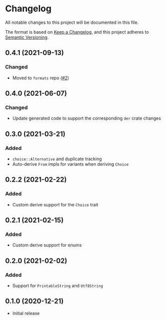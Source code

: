 # Changelog
All notable changes to this project will be documented in this file.

The format is based on [Keep a Changelog](https://keepachangelog.com/en/1.0.0/),
and this project adheres to [Semantic Versioning](https://semver.org/spec/v2.0.0.html).

## 0.4.1 (2021-09-13)
### Changed
- Moved to `formats` repo ([#2])

[#2]: https://github.com/RustCrypto/formats/pull/2

## 0.4.0 (2021-06-07)
### Changed
- Update generated code to support the corresponding `der` crate changes

## 0.3.0 (2021-03-21)
### Added
- `choice::Alternative` and duplicate tracking
- Auto-derive `From` impls for variants when deriving `Choice`

## 0.2.2 (2021-02-22)
### Added
- Custom derive support for the `Choice` trait

## 0.2.1 (2021-02-15)
### Added
- Custom derive support for enums

## 0.2.0 (2021-02-02)
### Added
- Support for `PrintableString` and `Utf8String`

## 0.1.0 (2020-12-21)
- Initial release
